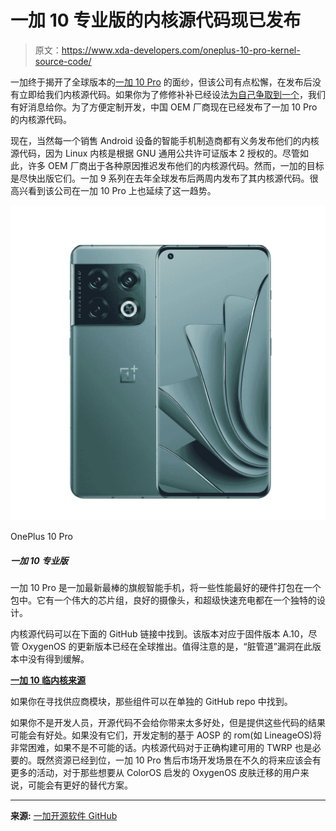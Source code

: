 # 一加 10 专业版的内核源代码现已发布

> 原文：<https://www.xda-developers.com/oneplus-10-pro-kernel-source-code/>

一加终于揭开了全球版本的[一加 10 Pro](https://www.xda-developers.com/oneplus-10-pro-review/) 的面纱，但该公司有点松懈，在发布后没有立即给我们内核源代码。如果你为了修修补补已经设法[为自己争取到一个](https://www.xda-developers.com/best-oneplus-10-pro-deals/)，我们有好消息给你。为了方便定制开发，中国 OEM 厂商现在已经发布了一加 10 Pro 的内核源代码。

现在，当然每一个销售 Android 设备的智能手机制造商都有义务发布他们的内核源代码，因为 Linux 内核是根据 GNU 通用公共许可证版本 2 授权的。尽管如此，许多 OEM 厂商出于各种原因推迟发布他们的内核源代码。然而，一加的目标是尽快出版它们。一加 9 系列在去年全球发布后两周内发布了其内核源代码。很高兴看到该公司在一加 10 Pro 上也延续了这一趋势。

 <picture>![The OnePlus Store is offering loyalty discounts and accepting RedCoins. If you buy the higher storage variant, you can also get a pair of OnePlus Buds Pro and an official case with every purchase](img/bd95b413582ce4d9ecab5aa8d083a1a3.png)</picture> 

OnePlus 10 Pro

##### 一加 10 专业版

一加 10 Pro 是一加最新最棒的旗舰智能手机，将一些性能最好的硬件打包在一个包中。它有一个伟大的芯片组，良好的摄像头，和超级快速充电都在一个独特的设计。

内核源代码可以在下面的 GitHub 链接中找到。该版本对应于固件版本 A.10，尽管 OxygenOS 的更新版本已经在全球推出。值得注意的是，“脏管道”漏洞在此版本中没有得到缓解。

**[一加 10 临内核来源](https://github.com/OnePlusOSS/android_kernel_msm-5.10_oneplus_sm8450)**

如果你在寻找供应商模块，那些组件可以在单独的 GitHub repo 中找到。

如果你不是开发人员，开源代码不会给你带来太多好处，但是提供这些代码的结果可能会有好处。如果没有它们，开发定制的基于 AOSP 的 rom(如 LineageOS)将非常困难，如果不是不可能的话。内核源代码对于正确构建可用的 TWRP 也是必要的。既然资源已经到位，一加 10 Pro 售后市场开发场景在不久的将来应该会有更多的活动，对于那些想要从 ColorOS 启发的 OxygenOS 皮肤迁移的用户来说，可能会有更好的替代方案。

* * *

**来源:** [一加开源软件 GitHub](https://github.com/OnePlusOSS)